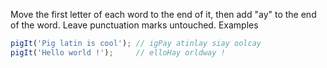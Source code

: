 Move the first letter of each word to the end of it, then add "ay" to the end of the word. Leave punctuation marks untouched.
Examples
```javascript
pigIt('Pig latin is cool'); // igPay atinlay siay oolcay
pigIt('Hello world !');     // elloHay orldway !
```